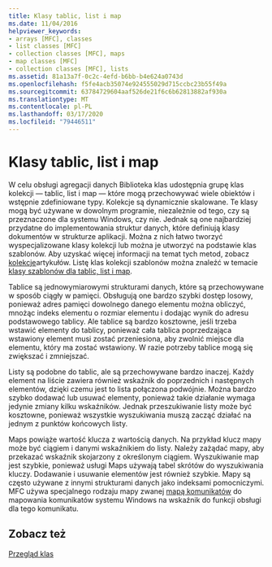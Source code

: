 ```yaml
---
title: Klasy tablic, list i map
ms.date: 11/04/2016
helpviewer_keywords:
- arrays [MFC], classes
- list classes [MFC]
- collection classes [MFC], maps
- map classes [MFC]
- collection classes [MFC], lists
ms.assetid: 81a13a7f-0c2c-4efd-b6bb-b4e624a0743d
ms.openlocfilehash: f5fe4acb35074e924555029d715ccbc23b55f49a
ms.sourcegitcommit: 63784729604aaf526de21f6c6b62813882af930a
ms.translationtype: MT
ms.contentlocale: pl-PL
ms.lasthandoff: 03/17/2020
ms.locfileid: "79446511"
---
```

# <a name="array-list-and-map-classes"></a>Klasy tablic, list i map

W celu obsługi agregacji danych Biblioteka klas udostępnia grupę klas kolekcji — tablic, list i map — które mogą przechowywać wiele obiektów i wstępnie zdefiniowane typy. Kolekcje są dynamicznie skalowane. Te klasy mogą być używane w dowolnym programie, niezależnie od tego, czy są przeznaczone dla systemu Windows, czy nie. Jednak są one najbardziej przydatne do implementowania struktur danych, które definiują klasy dokumentów w strukturze aplikacji. Można z nich łatwo tworzyć wyspecjalizowane klasy kolekcji lub można je utworzyć na podstawie klas szablonów. Aby uzyskać więcej informacji na temat tych metod, zobacz [kolekcje](../mfc/collections.md)artykułów. Listę klas kolekcji szablonów można znaleźć w temacie [klasy szablonów dla tablic, list i map](../mfc/template-classes-for-arrays-lists-and-maps.md).

Tablice są jednowymiarowymi strukturami danych, które są przechowywane w sposób ciągły w pamięci. Obsługują one bardzo szybki dostęp losowy, ponieważ adres pamięci dowolnego danego elementu można obliczyć, mnożąc indeks elementu o rozmiar elementu i dodając wynik do adresu podstawowego tablicy. Ale tablice są bardzo kosztowne, jeśli trzeba wstawić elementy do tablicy, ponieważ cała tablica poprzedzająca wstawiony element musi zostać przeniesiona, aby zwolnić miejsce dla elementu, który ma zostać wstawiony. W razie potrzeby tablice mogą się zwiększać i zmniejszać.

Listy są podobne do tablic, ale są przechowywane bardzo inaczej. Każdy element na liście zawiera również wskaźnik do poprzednich i następnych elementów, dzięki czemu jest to lista połączona podwójnie. Można bardzo szybko dodawać lub usuwać elementy, ponieważ takie działanie wymaga jedynie zmiany kilku wskaźników. Jednak przeszukiwanie listy może być kosztowne, ponieważ wszystkie wyszukiwania muszą zacząć działać na jednym z punktów końcowych listy.

Maps powiąże wartość klucza z wartością danych. Na przykład klucz mapy może być ciągiem i danymi wskaźnikiem do listy. Należy zażądać mapy, aby przekazać wskaźnik skojarzony z określonym ciągiem. Wyszukiwanie map jest szybkie, ponieważ usługi Maps używają tabel skrótów do wyszukiwania kluczy. Dodawanie i usuwanie elementów jest również szybkie. Mapy są często używane z innymi strukturami danych jako indeksami pomocniczymi. MFC używa specjalnego rodzaju mapy zwanej [mapą komunikatów](../mfc/mapping-messages.md) do mapowania komunikatów systemu Windows na wskaźnik do funkcji obsługi dla tego komunikatu.

## <a name="see-also"></a>Zobacz też

[Przegląd klas](../mfc/class-library-overview.md)
